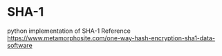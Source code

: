 # SHA-1
python implementation of SHA-1
Reference 
https://www.metamorphosite.com/one-way-hash-encryption-sha1-data-software
